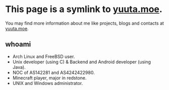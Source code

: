 # This page is a symlink to [yuuta.moe](https://yuuta.moe).

You may find more information about me like projects, blogs and contacts at [yuuta.moe](https://yuuta.moe).

## whoami

* Arch Linux and FreeBSD user.
* Unix developer (using C) & Backend and Android developer (using Java).
* NOC of AS142281 and AS4242422980.
* Minecraft player, major in redstone.
* UNIX and Windows administrator.

